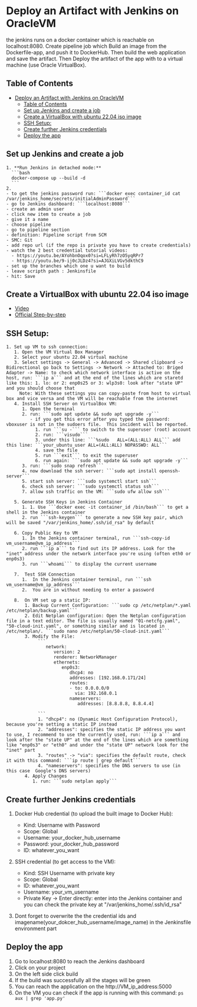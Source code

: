 # Deploy an Artifact with Jenkins on OracleVM

the jenkins runs on a docker container which is reachable on localhost:8080. Create pipeline job which Build an image from the Dockerfile-app, and push it to DockerHub. Then build the web application and save the artifact. Then Deploy the artifact of the app with to a virtual machine (use Oracle VirtualBox). 


## Table of Contents

- [Deploy an Artifact with Jenkins on OracleVM](#deploy-an-artifact-with-jenkins-on-oraclevm)
  - [Table of Contents](#table-of-contents)
  - [Set up Jenkins and create a job](#set-up-jenkins-and-create-a-job)
  - [Create a VirtualBox with ubuntu 22.04 iso image](#create-a-virtualbox-with-ubuntu-2204-iso-image)
  - [SSH Setup:](#ssh-setup)
  - [Create further Jenkins credentials](#create-further-jenkins-credentials)
  - [Deploy the app](#deploy-the-app)


## Set up Jenkins and create a job

    1. **Run Jenkins in detached mode:**
      ```bash
      docker-compose up --build -d
      ```
    2. 
    - to get the jenkins password run: ```docker exec container_id cat /var/jenkins_home/secrets/initialAdminPassword```
    - go to Jenkins dashboard: ```localhost:8080```
    - create an admin user
    - click new item to create a job
    - give it a name
    - choose pipeline 
    - go to pipeline section
    - definition: Pipeline script from SCM
    - SMC: Git
    - add repo url (if the repo is private you have to create credentials)
    - watch the 2 best credential tutorial videos: 
      - https://youtu.be/AYohbnOqox0?si=LFLyRh7zO5yqRPr7
      - https://youtu.be/9-ij0cJLDz4?si=AJGXiLVGv5dkthC9
    - set up the branches which one u want to build 
    - leave scripth path : Jenkinsfile
    - hit: Save

   
## Create a VirtualBox with ubuntu 22.04 iso image

   - [Video](https://youtu.be/nvdnQX9UkMY?si=4ZYKGq5R6lCtqlqZ)
   - [Official Step-by-step](https://ubuntu.com/tutorials/how-to-run-ubuntu-desktop-on-a-virtual-machine-using-virtualbox#1-overview)

## SSH Setup:

    1. Set up VM to ssh connection:
       1. Open the VM Virtual Box Manager
       2. Select your ubuntu 22.04 virtual machine
       3. Select settings -> General -> Advanced -> Shared clipboard -> Bidirectional go back to Settings -> Network -> Attached to: Briged Adapter -> Name: to check which network interface is active on the host, run: ```ip a``` and at the end of the lines which are staretd like this: 1. lo: or 2: enp0s25 or 3: wlp3s0: look after "state UP" and you should choose that
         Note: With these settings you can copy-paste from host to virtual box and vice versa and the VM will be reachable from the internet
       4. Install SSH Server on VirtualBox VM:
          1. Open the terminal
          2. run: ```sudo apt update && sudo apt upgrade -y```
             - if you get this error after you typed the password: vboxuser is not in the sudoers file.  This incident will be reported.
               1. run ```su -``` to switch to the superuser (root) account
               2. run: ```visudo```
               3. under this line: ```%sudo   ALL=(ALL:ALL) ALL``` add this line: ```your_ubuntu_user ALL=(ALL:ALL) NOPASSWD: ALL``` 
               4. save the file
               5. run ```exit``` to exit the superuser
               6. run again: ```sudo apt update && sudo apt upgrade -y```
          3. run: ```sudo snap refresh```
          4. now download the ssh server: ```sudo apt install openssh-server```
          5. start ssh server: ```sudo systemctl start ssh```
          6. check ssh server: ```sudo systemctl status ssh```
          7. allow ssh traffic on the VM: ```sudo ufw allow ssh```
          
       5. Generate SSH Keys in Jenkins Container
          1. 1. Use ```docker exec -it container_id /bin/bash``` to get a shell in the Jenkins container
          2. run ```ssh-keygen``` to generate a new SSH key pair, which will be saved "/var/jenkins_home/.ssh/id_rsa" by default
             
       6. Copy Public Key to VM
          1. In the Jenkins container terminal, run ```ssh-copy-id vm_username@vm_ip_address```
          2. run ```ip a``` to find out its IP address. Look for the "inet" address under the network interface you're using (often eth0 or enp0s3)
          3. run ```whoami``` to display the current username
         
       7.  Test SSH Connection
          1.  In the Jenkins container terminal, run ```ssh vm_username@vm_ip_address```
          2.  You are in without needing to enter a password
         
       8.  On VM set up a static IP:
           1. Backup Current Configuration: ```sudo cp /etc/netplan/*.yaml /etc/netplan/backup.yaml```
           2. Edit Netplan configuration: Open the Netplan configuration file in a text editor. The file is usually named "01-netcfg.yaml", "50-cloud-init.yaml", or something similar and is located in /etc/netplan/. ```sudo nano /etc/netplan/50-cloud-init.yaml```
           3. Modify the File:
                ```
                   network:
                      version: 2
                      renderer: NetworkManager
                      ethernets:
                         enp0s3:
                            dhcp4: no
                            addresses: [192.168.0.171/24]
                            routes:
                            - to: 0.0.0.0/0
                              via: 192.168.0.1
                            nameservers:
                               addresses: [8.8.8.8, 8.8.4.4]

                ```
                1. "dhcp4": no (Dynamic Host Configuration Protocol), because you're setting a static IP instead
                2. "addresses": specifies the static IP address you want to use, I recommend to use the currently used, run: ```ip a``` and look after the "state UP" at the end of the lines which are something like "enp0s3" or "eth0" and under the "state UP" network look for the "inet" part
                3. "routes" -> "via": specifies the default route, check it with this command: ```ip route | grep default```
                4. "nameservers": specifies the DNS servers to use (in this case  Google's DNS servers)
           4. Apply Changes
              1. run: ```sudo netplan apply```
              

## Create further Jenkins credentials

   1.  Docker Hub credential (to upload the built image to Docker Hub):
          - Kind: Username with Password
          - Scope: Global
          - Username: your_docker_hub_username
          - Password: your_docker_hub_password
          - ID: whatever_you_want
              

   2. SSH credential (to get access to the VM):
         - Kind: SSH Username with private key
         - Scope: Global
         - ID: whatever_you_want
         - Username: your_vm_username
         - Private Key -> Enter directly: enter into the Jenkins container and you can check the private key at "/var/jenkins_home/.ssh/id_rsa"

   3. Dont forget to overwrite the the credential ids and imagename(your_dokcer_hub_username/image_name) in the Jenkinsfile environment part
  

## Deploy the app

   1. Go to localhost:8080 to reach the Jenkins dashboard
   2. Click on your project
   3. On the left side click build
   4. If the build was successfully all the stages will be green 
   5. You can reach the application on the http://VM_ip_address:5000
   6. On the VM you can check if the app is running with this command: ```ps aux | grep 'app.py'```

